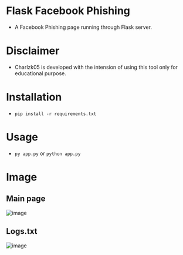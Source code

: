 # Flask Facebook Phishing
- A Facebook Phishing page running through Flask server.

# Disclaimer
- Charlzk05 is developed with the intension of using this tool only for educational purpose.

# Installation
- ``pip install -r requirements.txt``

# Usage
- ``py app.py`` or ``python app.py``

# Image
## Main page
![image](https://user-images.githubusercontent.com/104715127/215962605-87e73ea4-c741-4e02-a9ee-33316177a00e.png)
## Logs.txt
![image](https://user-images.githubusercontent.com/104715127/215962728-e10a2ba8-a182-46b7-b9c6-63a5476550b2.png)
